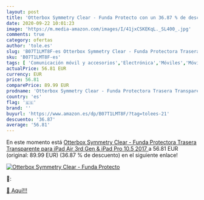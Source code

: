 ```yaml
---
layout: post
title: 'Otterbox Symmetry Clear - Funda Protecto con un 36.87 % de descuento'
date: 2020-09-22 10:01:23
image: 'https://m.media-amazon.com/images/I/41jxCSKEKqL._SL400_.jpg'
comments: true
category: ofertas
author: 'tole.es'
slug: 'B07T1LMT8F-es Otterbox Symmetry Clear - Funda Protectora Trasera...'
sku: 'B07T1LMT8F-es'
tags: [ 'Comunicación móvil y accesorios','Electrónica','Móviles','Móviles y smartphones libres','ipad', ]
actualPrice: 56.81 EUR
currency: EUR
price: 56.81
comparePrice: 89.99 EUR
prodname: 'Otterbox Symmetry Clear - Funda Protectora Trasera Transparente para iPad Air  3rd Gen  & iPad Pro 10.5  2017 '
country: 'es'
flag: '🇪🇸'
brand: ''
buyurl: 'https://www.amazon.es/dp/B07T1LMT8F/?tag=tolees-21'
descuento: '36.87'
average: '56.81'
---
```


En este momento está [Otterbox Symmetry Clear - Funda Protectora Trasera Transparente para iPad Air  3rd Gen  & iPad Pro 10.5  2017 ](https://www.amazon.es/dp/B07T1LMT8F/?tag=tolees-21) a 56.81 EUR (original: 89.99 EUR) (36.87 %  de descuento) en el siguiente enlace!

[![Otterbox Symmetry Clear - Funda Protecto](https://m.media-amazon.com/images/I/41jxCSKEKqL._SL400_.jpg)](https://www.amazon.es/dp/B07T1LMT8F/?tag=tolees-21)

🔎:


[🛒 Aquí!!!](https://www.amazon.es/dp/B07T1LMT8F/?tag=tolees-21)
